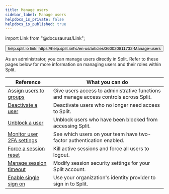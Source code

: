 ```yaml
---
title: Manage users
sidebar_label: Manage users
helpdocs_is_private: false
helpdocs_is_published: true
---
```


import Link from "@docusaurus/Link";

<p>
  <button style={{borderRadius:'8px', border:'1px', fontFamily:'Courier New', fontWeight:'800', textAlign:'left'}}> help.split.io link: https://help.split.io/hc/en-us/articles/360020811732-Manage-users </button>
</p>

As an administrator, you can manage users directly in Split. Refer to these pages below for more information on managing users and their roles within Split. 
 
| Reference | What you can do | 
| ---- | ---- |
| [Assign users to groups](https://help.split.io/hc/en-us/articles/360020812952) | Give users access to administrative functions and manage access controls across Split. |
| [Deactivate a user](https://help.split.io/hc/en-us/articles/360021065051) | Deactivate users who no longer need access to Split. |
| [Unblock a user](https://help.split.io/hc/en-us/articles/360020813272) | Unblock users who have been blocked from accessing Split. |
| [Monitor user 2FA settings](https://help.split.io/hc/en-us/articles/360020825212) | See which users on your team have two-factor authentication enabled. |
| [Force a session reset](https://help.split.io/hc/en-us/articles/360021077611) | Kill active sessions and force all users to logout. |
| [Manage session timeout](https://help.split.io/hc/en-us/articles/360020825732)| Modify session security settings for your Split account. |
| [Enable single sign on](https://help.split.io/hc/en-us/articles/360021120871)| Use your organization's identity provider to sign in to Split. |
